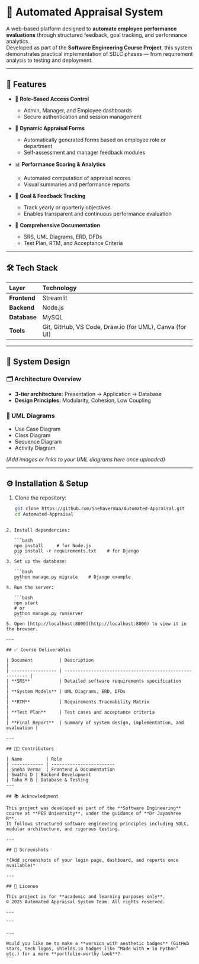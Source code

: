 
# 🧾 Automated Appraisal System

A web-based platform designed to **automate employee performance evaluations** through structured feedback, goal tracking, and performance analytics.  
Developed as part of the **Software Engineering Course Project**, this system demonstrates practical implementation of SDLC phases — from requirement analysis to testing and deployment.

---

## 🚀 Features

- 🔐 **Role-Based Access Control**
  - Admin, Manager, and Employee dashboards  
  - Secure authentication and session management  

- 📝 **Dynamic Appraisal Forms**
  - Automatically generated forms based on employee role or department  
  - Self-assessment and manager feedback modules  

- 📊 **Performance Scoring & Analytics**
  - Automated computation of appraisal scores  
  - Visual summaries and performance reports  

- 🎯 **Goal & Feedback Tracking**
  - Track yearly or quarterly objectives  
  - Enables transparent and continuous performance evaluation  

- 🧩 **Comprehensive Documentation**
  - SRS, UML Diagrams, ERD, DFDs  
  - Test Plan, RTM, and Acceptance Criteria  

---

## 🛠️ Tech Stack

| Layer | Technology |
|:------|:------------|
| **Frontend** | Streamlit |
| **Backend** |Node.js |
| **Database** | MySQL |
| **Tools** | Git, GitHub, VS Code, Draw.io (for UML), Canva (for UI) |

---

## 🧱 System Design

### 🗂️ Architecture Overview
- **3-tier architecture:** Presentation → Application → Database  
- **Design Principles:** Modularity, Cohesion, Low Coupling  

### 🧮 UML Diagrams
- Use Case Diagram  
- Class Diagram  
- Sequence Diagram  
- Activity Diagram  

*(Add images or links to your UML diagrams here once uploaded)*

---

## ⚙️ Installation & Setup

1. Clone the repository:
   ```bash
   git clone https://github.com/Snehavermaa/Automated-Appraisal.git
   cd Automated-Appraisal
````

2. Install dependencies:

   ```bash
   npm install     # for Node.js
   pip install -r requirements.txt    # for Django
   ```
3. Set up the database:

   ```bash
   python manage.py migrate    # Django example
   ```
4. Run the server:

   ```bash
   npm start
   # or
   python manage.py runserver
   ```
5. Open [http://localhost:8000](http://localhost:8000) to view it in the browser.

---

## ✅ Course Deliverables

| Document          | Description                                              |
| ----------------- | -------------------------------------------------------- |
| **SRS**           | Detailed software requirements specification             |
| **System Models** | UML Diagrams, ERD, DFDs                                  |
| **RTM**           | Requirements Traceability Matrix                         |
| **Test Plan**     | Test cases and acceptance criteria                       |
| **Final Report**  | Summary of system design, implementation, and evaluation |

---

## 🧑‍💻 Contributors

| Name         | Role                     
| ------------ | ------------------------
| Sneha Verma  | Frontend & Documentation 
| Swathi D | Backend Development    
| Taha M B | Database & Testing  
---

## 📚 Acknowledgment

This project was developed as part of the **Software Engineering** course at **PES University**, under the guidance of **Dr Jayashree R**.
It follows structured software engineering principles including SDLC, modular architecture, and rigorous testing.

---

## 📸 Screenshots

*(Add screenshots of your login page, dashboard, and reports once available)*

---

## 📄 License

This project is for **academic and learning purposes only**.
© 2025 Automated Appraisal System Team. All rights reserved.

---

```

---

Would you like me to make a **version with aesthetic badges** (GitHub stars, tech logos, shields.io badges like “Made with ❤️ in Python” etc.) for a more **portfolio-worthy look**?
```
